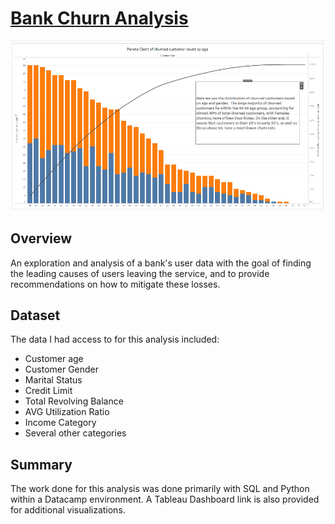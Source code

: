 # [Bank Churn Analysis](/Bank-Churn-Data/notebook-2.ipynb/)
![my_image](data_files/bank_churn_graph.png)
## Overview
An exploration and analysis of a bank's user data with the goal of finding the leading causes of users leaving the service, and to provide recommendations on how to mitigate these losses.
## Dataset
The data I had access to for this analysis included:
- Customer age
- Customer Gender
- Marital Status
- Credit Limit
- Total Revolving Balance
- AVG Utilization Ratio
- Income Category
- Several other categories
## Summary
The work done for this analysis was done primarily with SQL and Python within a Datacamp environment. A Tableau Dashboard link is also provided for additional visualizations.
